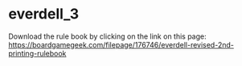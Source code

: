 # everdell_3

Download the rule book by clicking on the link on this page: https://boardgamegeek.com/filepage/176746/everdell-revised-2nd-printing-rulebook
